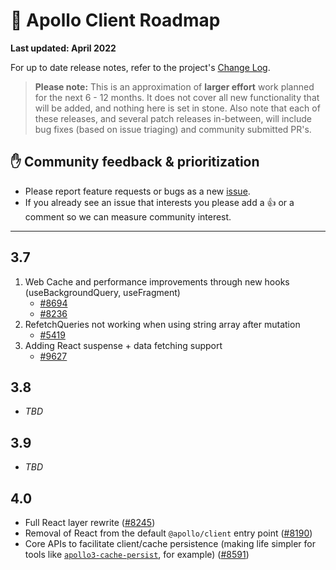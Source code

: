 # 🔮 Apollo Client Roadmap

**Last updated: April 2022**

For up to date release notes, refer to the project's [Change Log](https://github.com/apollographql/apollo-client/blob/main/CHANGELOG.md).

> **Please note:** This is an approximation of **larger effort** work planned for the next 6 - 12 months. It does not cover all new functionality that will be added, and nothing here is set in stone. Also note that each of these releases, and several patch releases in-between, will include bug fixes (based on issue triaging) and community submitted PR's.

## ✋ Community feedback & prioritization

- Please report feature requests or bugs as a new [issue](https://github.com/apollographql/apollo-client/issues/new/choose).
- If you already see an issue that interests you please add a 👍 or a comment so we can measure community interest.

---
## 3.7

1. Web Cache and performance improvements through new hooks (useBackgroundQuery, useFragment)
   - [#8694](https://github.com/apollographql/apollo-client/issues/8694)
   - [#8236](https://github.com/apollographql/apollo-client/issues/8236)
2. RefetchQueries not working when using string array after mutation
   - [#5419](https://github.com/apollographql/apollo-client/issues/5419)
3. Adding React suspense + data fetching support
   - [#9627](https://github.com/apollographql/apollo-client/issues/9627)

## 3.8

- *TBD*

## 3.9

- *TBD*

## 4.0

- Full React layer rewrite ([#8245](https://github.com/apollographql/apollo-client/issues/8245))
-  Removal of React from the default `@apollo/client` entry point ([#8190](https://github.com/apollographql/apollo-client/issues/8190))
- Core APIs to facilitate client/cache persistence (making life simpler for tools like [`apollo3-cache-persist`](https://github.com/apollographql/apollo-cache-persist), for example) ([#8591](https://github.com/apollographql/apollo-client/issues/8591))
